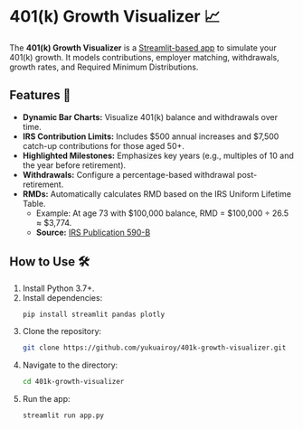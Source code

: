 # 401(k) Growth Visualizer 📈

The **401(k) Growth Visualizer** is a [Streamlit-based app](https://401k-growth.streamlit.app/) to simulate your 401(k) growth. It models contributions, employer matching, withdrawals, growth rates, and Required Minimum Distributions.

## Features 🌟
- **Dynamic Bar Charts:** Visualize 401(k) balance and withdrawals over time.
- **IRS Contribution Limits:** Includes $500 annual increases and $7,500 catch-up contributions for those aged 50+.
- **Highlighted Milestones:** Emphasizes key years (e.g., multiples of 10 and the year before retirement).
- **Withdrawals:** Configure a percentage-based withdrawal post-retirement.
- **RMDs:** Automatically calculates RMD based on the IRS Uniform Lifetime Table.  
  - Example: At age 73 with $100,000 balance, RMD = $100,000 ÷ 26.5 ≈ $3,774.
  - **Source:** [IRS Publication 590-B](https://www.irs.gov/pub/irs-pdf/p590b.pdf)

## How to Use 🛠️
1. Install Python 3.7+.
2. Install dependencies:
   ```bash
   pip install streamlit pandas plotly
   ```
3. Clone the repository:
   ```bash
   git clone https://github.com/yukuairoy/401k-growth-visualizer.git
   ```
4. Navigate to the directory:
   ```bash
   cd 401k-growth-visualizer
   ```
5. Run the app:
   ```bash
   streamlit run app.py
   ```
